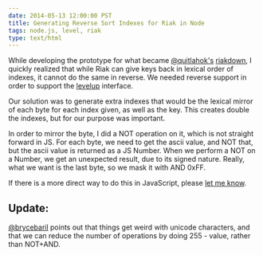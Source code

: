 ```yaml
---
date: 2014-05-13 12:00:00 PST
title: Generating Reverse Sort Indexes for Riak in Node
tags: node.js, level, riak
type: text/html
---
```


While developing the prototype for what became [@quitlahok's](https://twitter.com/quitlahok) [riakdown](https://github.com/nlf/riakdown),
I quickly realized that while Riak can give keys back in lexical order of indexes, it cannot do the same in reverse.
We needed reverse support in order to support the [levelup](https://github.com/rvagg/levelup) interface.

Our solution was to generate extra indexes that would be the lexical mirror of each byte for each index given, as well as the key.
This creates double the indexes, but for our purpose was important.

In order to mirror the byte, I did a NOT operation on it, which is not straight forward in JS.
For each byte, we need to get the ascii value, and NOT that, but the ascii value is returned as a JS Number.
When we perform a NOT on a Number, we get an unexpected result, due to its signed nature.
Really, what we want is the last byte, so we mask it with AND 0xFF.

If there is a more direct way to do this in JavaScript, please [let me know](https://twitter.com/intent/tweet?screen_name=fritzy).

<script src="https://gist.github.com/fritzy/236b3c727264ded700aa.js?file=riak_reverse_put.js" type="text/javascript"></script>

## Update:

[@brycebaril](https://twitter.com/brycebaril) points out that things get weird with unicode characters,
and that we can reduce the number of operations by doing 255 - value, rather than NOT+AND.

<script src="https://gist.github.com/fritzy/236b3c727264ded700aa.js?file=buffer_reversestring.js" type="text/javascript"></script>
